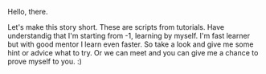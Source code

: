 Hello, there.

Let's make this story short.
These are scripts from tutorials.
Have understandig that I'm starting from -1, learning by myself.
I'm fast learner but with good mentor I learn even faster.
So take a look and give me some hint or advice what to try.
Or we can meet and you can give me a chance to prove myself to you. :)
